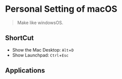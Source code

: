 # Personal Setting of macOS
> Make like windowsOS.

## ShortCut
- Show the Mac Desktop: `Alt`+`D`
- Show Launchpad: `Ctrl`+`Esc`

## Applications
